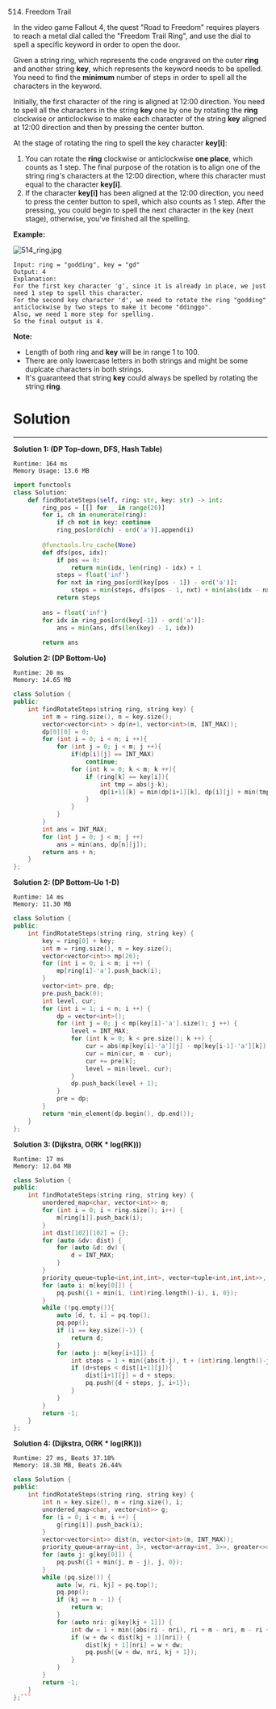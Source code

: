 514. Freedom Trail

In the video game Fallout 4, the quest "Road to Freedom" requires players to reach a metal dial called the "Freedom Trail Ring", and use the dial to spell a specific keyword in order to open the door.

Given a string ring, which represents the code engraved on the outer **ring** and another string **key**, which represents the keyword needs to be spelled. You need to find the **minimum** number of steps in order to spell all the characters in the keyword.

Initially, the first character of the ring is aligned at 12:00 direction. You need to spell all the characters in the string **key** one by one by rotating the **ring** clockwise or anticlockwise to make each character of the string **key** aligned at 12:00 direction and then by pressing the center button.

At the stage of rotating the ring to spell the key character **key[i]**:

1. You can rotate the **ring** clockwise or anticlockwise **one place**, which counts as 1 step. The final purpose of the rotation is to align one of the string ring's characters at the 12:00 direction, where this character must equal to the character **key[i]**.
1. If the character **key[i]** has been aligned at the 12:00 direction, you need to press the center button to spell, which also counts as 1 step. After the pressing, you could begin to spell the next character in the key (next stage), otherwise, you've finished all the spelling.

**Example:**

![514_ring.jpg](img/514_ring.jpg)
```
Input: ring = "godding", key = "gd"
Output: 4
Explanation:
For the first key character 'g', since it is already in place, we just need 1 step to spell this character. 
For the second key character 'd', we need to rotate the ring "godding" anticlockwise by two steps to make it become "ddinggo".
Also, we need 1 more step for spelling.
So the final output is 4.
```

**Note:**

* Length of both ring and **key** will be in range 1 to 100.
* There are only lowercase letters in both strings and might be some duplcate characters in both strings.
* It's guaranteed that string **key** could always be spelled by rotating the string **ring**.

# Solution
---
**Solution 1: (DP Top-down, DFS, Hash Table)**
```
Runtime: 164 ms
Memory Usage: 13.6 MB
```
```python
import functools
class Solution:
    def findRotateSteps(self, ring: str, key: str) -> int:
        ring_pos = [[] for _ in range(26)]
        for i, ch in enumerate(ring):
            if ch not in key: continue
            ring_pos[ord(ch) - ord('a')].append(i)
            
        @functools.lru_cache(None)
        def dfs(pos, idx):
            if pos == 0: 
                return min(idx, len(ring) - idx) + 1
            steps = float('inf')
            for nxt in ring_pos[ord(key[pos - 1]) - ord('a')]:
                steps = min(steps, dfs(pos - 1, nxt) + min(abs(idx - nxt), len(ring) - abs(idx - nxt)) + 1)
            return steps
        
        ans = float('inf')
        for idx in ring_pos[ord(key[-1]) - ord('a')]: 
            ans = min(ans, dfs(len(key) - 1, idx))
            
        return ans
```

**Solution 2: (DP Bottom-Uo)**
```
Runtime: 20 ms
Memory: 14.65 MB
```
```c++
class Solution {
public:
    int findRotateSteps(string ring, string key) {
        int m = ring.size(), n = key.size();
        vector<vector<int> > dp(n+1, vector<int>(m, INT_MAX));
        dp[0][0] = 0;
        for (int i = 0; i < n; i ++){
            for (int j = 0; j < m; j ++){
                if(dp[i][j] == INT_MAX)
                    continue;
                for (int k = 0; k < m; k ++){
                    if (ring[k] == key[i]){
                        int tmp = abs(j-k);
                        dp[i+1][k] = min(dp[i+1][k], dp[i][j] + min(tmp, m-tmp));
                    }
                }
            }
        }
        int ans = INT_MAX;
        for (int j = 0; j < m; j ++)
            ans = min(ans, dp[n][j]);
        return ans + n;
    }
};
```

**Solution 2: (DP Bottom-Uo 1-D)**
```
Runtime: 14 ms
Memory: 11.30 MB
```
```c++
class Solution {
public:
    int findRotateSteps(string ring, string key) {
        key = ring[0] + key;
        int m = ring.size(), n = key.size();
        vector<vector<int>> mp(26);
        for (int i = 0; i < m; i ++) {
            mp[ring[i]-'a'].push_back(i);
        }
        vector<int> pre, dp;
        pre.push_back(0);
        int level, cur;
        for (int i = 1; i < n; i ++) {
            dp = vector<int>();
            for (int j = 0; j < mp[key[i]-'a'].size(); j ++) {
                level = INT_MAX;
                for (int k = 0; k < pre.size(); k ++) {
                    cur = abs(mp[key[i]-'a'][j] - mp[key[i-1]-'a'][k]);
                    cur = min(cur, m - cur);
                    cur += pre[k];
                    level = min(level, cur);
                }
                dp.push_back(level + 1);
            }
            pre = dp;
        }
        return *min_element(dp.begin(), dp.end());
    }
};
```

**Solution 3: (Dijkstra, O(RK * log(RK)))**
```
Runtime: 17 ms
Memory: 12.04 MB
```
```c++
class Solution {
public:
    int findRotateSteps(string ring, string key) {
        unordered_map<char, vector<int>> m;
        for (int i = 0; i < ring.size(); i++) {
            m[ring[i]].push_back(i);
        }
        int dist[102][102] = {};
        for (auto &dv: dist) {
            for (auto &d: dv) {
                d = INT_MAX;
            }
        }
        priority_queue<tuple<int,int,int>, vector<tuple<int,int,int>>, greater<tuple<int,int,int>>> pq; // distance, pos, index
        for (auto i: m[key[0]]) {
            pq.push({1 + min(i, (int)ring.length()-i), i, 0});
        }
        while (!pq.empty()){
            auto [d, t, i] = pq.top();
            pq.pop();
            if (i == key.size()-1) {
                return d;
            }
            for (auto j: m[key[i+1]]) {
                int steps = 1 + min({abs(t-j), t + (int)ring.length()-j, (int)ring.length() - t + j});
                if (d+steps < dist[i+1][j]){
                    dist[i+1][j] = d + steps;
                    pq.push({d + steps, j, i+1});
                }
            }
        }
        return -1; 
    }
};
```

**Solution 4: (Dijkstra, O(RK * log(RK)))**
```
Runtime: 27 ms, Beats 37.18%
Memory: 18.38 MB, Beats 26.44%
```
```c++
class Solution {
public:
    int findRotateSteps(string ring, string key) {
        int n = key.size(), m = ring.size(), i;
        unordered_map<char, vector<int>> g;
        for (i = 0; i < m; i ++) {
            g[ring[i]].push_back(i);
        }
        vector<vector<int>> dist(n, vector<int>(m, INT_MAX));
        priority_queue<array<int, 3>, vector<array<int, 3>>, greater<>> pq;
        for (auto j: g[key[0]]) {
            pq.push({1 + min(j, m - j), j, 0});
        }
        while (pq.size()) {
            auto [w, ri, kj] = pq.top();
            pq.pop();
            if (kj == n - 1) {
                return w;
            }
            for (auto nri: g[key[kj + 1]]) {
                int dw = 1 + min({abs(ri - nri), ri + m - nri, m - ri + nri});
                if (w + dw < dist[kj + 1][nri]) {
                    dist[kj + 1][nri] = w + dw;
                    pq.push({w + dw, nri, kj + 1});
                }
            }
        }
        return -1;
    }
};```
